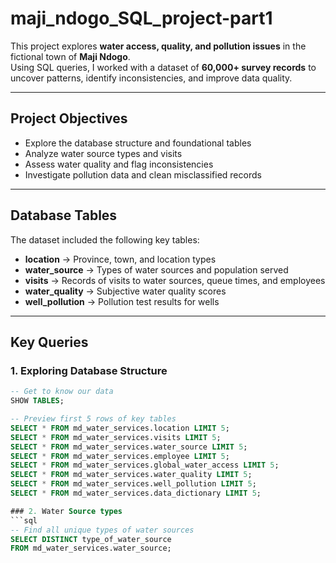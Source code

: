 # maji_ndogo_SQL_project-part1

This project explores **water access, quality, and pollution issues** in the fictional town of **Maji Ndogo**.  
Using SQL queries, I worked with a dataset of **60,000+ survey records** to uncover patterns, identify inconsistencies, and improve data quality.

---

## Project Objectives
- Explore the database structure and foundational tables  
- Analyze water source types and visits  
- Assess water quality and flag inconsistencies  
- Investigate pollution data and clean misclassified records  

---

##  Database Tables
The dataset included the following key tables:
- **location** → Province, town, and location types  
- **water_source** → Types of water sources and population served  
- **visits** → Records of visits to water sources, queue times, and employees  
- **water_quality** → Subjective water quality scores  
- **well_pollution** → Pollution test results for wells  

---

##  Key Queries  

### 1. Exploring Database Structure  
```sql
-- Get to know our data
SHOW TABLES;

-- Preview first 5 rows of key tables
SELECT * FROM md_water_services.location LIMIT 5;
SELECT * FROM md_water_services.visits LIMIT 5;
SELECT * FROM md_water_services.water_source LIMIT 5;
SELECT * FROM md_water_services.employee LIMIT 5;
SELECT * FROM md_water_services.global_water_access LIMIT 5;
SELECT * FROM md_water_services.water_quality LIMIT 5;
SELECT * FROM md_water_services.well_pollution LIMIT 5;
SELECT * FROM md_water_services.data_dictionary LIMIT 5;

### 2. Water Source types  
```sql
-- Find all unique types of water sources
SELECT DISTINCT type_of_water_source
FROM md_water_services.water_source;




